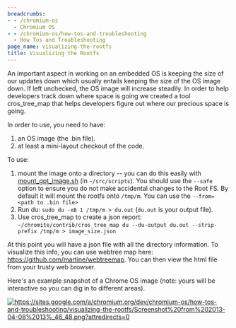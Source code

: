 ```yaml
---
breadcrumbs:
- - /chromium-os
  - Chromium OS
- - /chromium-os/how-tos-and-troubleshooting
  - How Tos and Troubleshooting
page_name: visualizing-the-rootfs
title: Visualizing the Rootfs
---
```


An important aspect in working on an embedded OS is keeping the size of our
updates down which usually entails keeping the size of the OS image down. If
left unchecked, the OS image will increase steadily. In order to help developers
track down where space is going we created a tool cros_tree_map that helps
developers figure out where our precious space is going.

In order to use, you need to have:

1.  an OS image (the .bin file).
2.  at least a mini-layout checkout of the code.

To use:

1.  mount the image onto a directory -- you can do this easily with
            [mount_gpt_image.sh](/chromium-os/how-tos-and-troubleshooting/helper-scripts#TOC-mount_gpt_image.sh)
            (in `~/src/scripts`). You should use the `--safe` option to ensure
            you do not make accidental changes to the Root FS. By default it
            will mount the rootfs onto `/tmp/m`. You can use the `--from=<path
            to .bin file>`
2.  Run du: `sudo du -xB 1 /tmp/m > du.out` (`du.out` is your output
            file).
3.  Use cros_tree_map to create a json report:
            `~/chromite/contrib/cros_tree_map du --du-output du.out
            --strip-prefix /tmp/m > image_size.json`

At this point you will have a json file with all the directory information. To
visualize this info, you can use webtree map here:
<https://github.com/martine/webtreemap>. You can then view the html file from
your trusty web browser.

Here's an example snapshot of a Chrome OS image (note: yours will be interactive
so you can dig in to different areas).

[<img
alt="https://sites.google.com/a/chromium.org/dev/chromium-os/how-tos-and-troubleshooting/visualizing-the-rootfs/Screenshot%20from%202013-04-08%2013%_46_48.png?attredirects=0"
src="/chromium-os/how-tos-and-troubleshooting/visualizing-the-rootfs/Screenshot%20from%202013-04-08%2013%3A46%3A48.png">](javascript:void(0);)